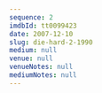 ```yaml
---
sequence: 2
imdbId: tt0099423
date: 2007-12-10
slug: die-hard-2-1990
medium: null
venue: null
venueNotes: null
mediumNotes: null
---
```


